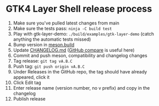 # GTK4 Layer Shell release process
1. Make sure you've pulled latest changes from main
1. Make sure the tests pass: `ninja -C build test`
1. Play with gtk-layer-demo: `./build/examples/gtk-layer-demo` (catch anything the automatic tests missed)
1. Bump version in [meson.build](meson.build)
1. Update [CHANGELOG.md](CHANGELOG.md) ([GitHub compare](https://github.com/wmww/gtk4-layer-shell/compare/) is useful here)
1. Commit and push meson, compatibility and changelog changes
1. Tag release: `git tag vA.B.C`
1. Push tag: `git push origin vA.B.C`
1. Under Releases in the GitHub repo, the tag should have already appeared, click it
1. Click Edit tag
1. Enter release name (version number, no v prefix) and copy in the changelog
1. Publish release
